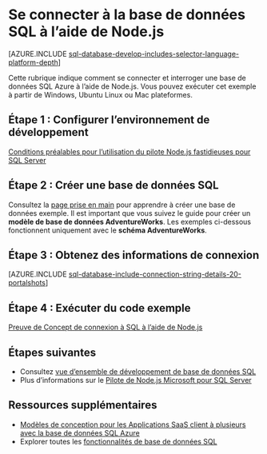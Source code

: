 <properties
    pageTitle="Se connecter à la base de données SQL à l’aide de Node.js | Microsoft Azure"
    description="Présente un exemple de code Node.js que vous pouvez utiliser pour vous connecter à la base de données SQL Azure."
    services="sql-database"
    documentationCenter=""
    authors="meet-bhagdev"
    manager="jhubbard"
    editor=""/>

<tags
    ms.service="sql-database"
    ms.workload="drivers"
    ms.tgt_pltfrm="na"
    ms.devlang="nodejs"
    ms.topic="article"
    ms.date="10/03/2016"
    ms.author="meetb"/>

# <a name="connect-to-sql-database-by-using-nodejs"></a>Se connecter à la base de données SQL à l’aide de Node.js

[AZURE.INCLUDE [sql-database-develop-includes-selector-language-platform-depth](../../includes/sql-database-develop-includes-selector-language-platform-depth.md)] 

Cette rubrique indique comment se connecter et interroger une base de données SQL Azure à l’aide de Node.js. Vous pouvez exécuter cet exemple à partir de Windows, Ubuntu Linux ou Mac plateformes.

## <a name="step-1-configure-development-environment"></a>Étape 1 : Configurer l’environnement de développement

[Conditions préalables pour l’utilisation du pilote Node.js fastidieuses pour SQL Server](https://msdn.microsoft.com/library/mt652094.aspx)

## <a name="step-2-create-a-sql-database"></a>Étape 2 : Créer une base de données SQL

Consultez la [page prise en main](sql-database-get-started.md) pour apprendre à créer une base de données exemple.  Il est important que vous suivez le guide pour créer un **modèle de base de données AdventureWorks**. Les exemples ci-dessous fonctionnent uniquement avec le **schéma AdventureWorks**.

## <a name="step-3-get-connection-details"></a>Étape 3 : Obtenez des informations de connexion

[AZURE.INCLUDE [sql-database-include-connection-string-details-20-portalshots](../../includes/sql-database-include-connection-string-details-20-portalshots.md)]

## <a name="step-4-run-sample-code"></a>Étape 4 : Exécuter du code exemple

[Preuve de Concept de connexion à SQL à l’aide de Node.js](https://msdn.microsoft.com/library/mt715784.aspx)

## <a name="next-steps"></a>Étapes suivantes

* Consultez [vue d’ensemble de développement de base de données SQL](sql-database-develop-overview.md)
* Plus d’informations sur le [Pilote de Node.js Microsoft pour SQL Server](https://msdn.microsoft.com/library/mt652093.aspx)

## <a name="additional-resources"></a>Ressources supplémentaires 

* [Modèles de conception pour les Applications SaaS client à plusieurs avec la base de données SQL Azure](sql-database-design-patterns-multi-tenancy-saas-applications.md)
* Explorer toutes les [fonctionnalités de base de données SQL](https://azure.microsoft.com/services/sql-database/)
